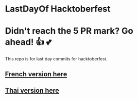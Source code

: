 # LastDayOf Hacktoberfest

Didn't reach the 5 PR mark? Go ahead! :+1: :two_hearts:
=======
This repo is for last day commits for hacktoberfest.

## [French version here](./README.FR.md)
## [Thai version here](./README.TH.md)
